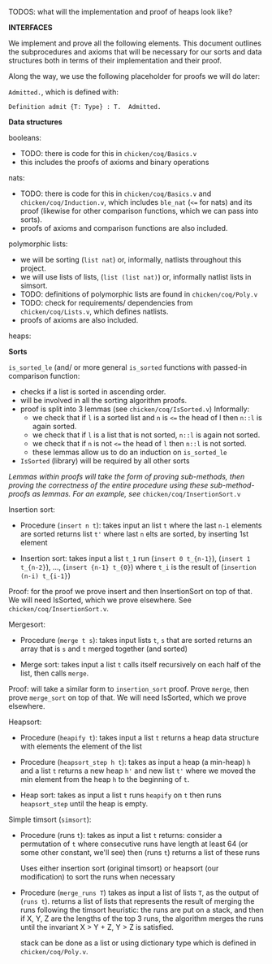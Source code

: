TODOS: what will the implementation and proof of heaps look like?

__INTERFACES__

We implement and prove all the following elements. This document outlines the subprocedures and axioms that will be necessary for our sorts and data structures both in terms of their implementation and their proof.

Along the way, we use the following placeholder for proofs we will do later:

`Admitted.`, which is defined with:

`Definition admit {T: Type} : T.  Admitted.`

__Data structures__

booleans:
- TODO: there is code for this in `chicken/coq/Basics.v`
- this includes the proofs of axioms and binary operations

nats:
- TODO: there is code for this in `chicken/coq/Basics.v` and `chicken/coq/Induction.v`,
  which includes `ble_nat` (`<=` for nats) and its proof (likewise for other comparison
  functions, which we can pass into sorts).
- proofs of axioms and comparison functions are also included.

polymorphic lists:
- we will be sorting (`list nat`) or, informally, natlists throughout this project.
- we will use lists of lists, (`list (list nat)`) or, informally natlist lists in 
  simsort.
- TODO: definitions of polymorphic lists are found in `chicken/coq/Poly.v`
- TODO: check for requirements/ dependencies from `chicken/coq/Lists.v`, which
  defines natlists.
- proofs of axioms are also included.

heaps:


__Sorts__

`is_sorted_le` (and/ or more general `is_sorted` functions with passed-in comparison
function:
- checks if a list is sorted in ascending order.
- will be involved in all the sorting algorithm proofs.
- proof is split into 3 lemmas (see `chicken/coq/IsSorted.v`)
   Informally:
   * we check that if `l` is a sorted list and `n` is `<=` the head of l then `n::l`
     is again sorted.
   * we check that if `l` is a list that is not sorted, `n::l` is again not sorted.
   * we check that if `n` is not `<=` the head of `l` then `n::l` is not sorted.
   * these lemmas allow us to do an induction on `is_sorted_le`
- `IsSorted` (library) will be required by all other sorts

_Lemmas within proofs will take the form of proving sub-methods, then proving
the correctness of the entire procedure using these sub-method-proofs as lemmas._
_For an example, see_ `chicken/coq/InsertionSort.v`

Insertion sort:
- Procedure (`insert n t`): 
	takes input an list `t` where the last `n-1` elements are sorted
	returns list `t'` where last `n` elts are sorted, by inserting 1st element 

- Insertion sort:
	takes input a list `t_1`
	run (`insert 0 t_{n-1}`), (`insert 1 t_{n-2}`), ..., (`insert {n-1} t_{0}`)
	where `t_i` is the result of (`insertion (n-i) t_{i-1}`)
	
Proof: for the proof we prove insert and then InsertionSort on top of that. We will need IsSorted, which we prove elsewhere.
See `chicken/coq/InsertionSort.v`.

Mergesort:
- Procedure (`merge t s`): 
	takes input lists `t`, `s` that are sorted
	returns an array that is `s` and `t` merged together (and sorted)

- Merge sort: 
	takes input a list `t`
	calls itself recursively on each half of the list, then calls `merge`.

Proof: will take a similar form to `insertion_sort` proof. Prove `merge`, then prove `merge_sort` on top of that. We will need IsSorted, which we prove elsewhere.

Heapsort:
- Procedure (`heapify t`):
	takes input a list `t`
	returns a heap data structure with elements the element of the list

- Procedure (`heapsort_step h t`):
	takes as input a heap (a min-heap) `h` and a list `t`
	returns a new heap `h'` and new list `t'` where we moved the min element
	from the heap `h` to the beginning of `t`.

- Heap sort:
	takes as input a list `t`
	runs `heapify` on `t`
	then runs `heapsort_step` until the heap is empty.



Simple timsort (`simsort`):
- Procedure (runs `t`):
	takes as input a list `t`
	returns: consider a permutation of `t` where consecutive runs have 
        length at least 64 (or some other constant, we'll see)
	then (runs `t`) returns a list of these runs

	Uses either insertion sort (original timsort) or heapsort (our 
	modification) to sort the runs when necessary

- Procedure (`merge_runs T`)
	takes as input a list of lists `T`, as the output of (`runs t`). 
	returns a list of lists that represents the result of merging the runs following the timsort heuristic:
	the runs are put on a stack, and then if X, Y, Z are the lengths of the top 3 runs, the algorithm merges the runs
	until the invariant X > Y + Z, Y > Z is satisfied.
	
	stack can be done as a list or using dictionary type which is defined in `chicken/coq/Poly.v`.

